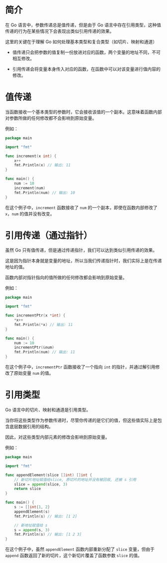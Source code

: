 # 简介

在 Go 语言中，参数传递总是值传递，但是由于 Go 语言中存在引用类型，这种值传递的行为在某些情况下会表现出类似引用传递的效果。

这里的关键在于理解 Go 如何处理基本类型和复合类型（如切片、映射和通道）

- 值传递只会把参数的值复制一份放进对应的函数，两个变量的地址不同，不可相互修改。

- 引用传递会将变量本身传入对应的函数，在函数中可以对该变量进行值内容的修改。

# 值传递

当函数接收一个基本类型的参数时，它会接收该值的一个副本。这意味着函数内部对参数所做的任何修改都不会影响到原始变量。

例如：

```go
package main

import "fmt"

func increment(x int) {
    x++
    fmt.Println(x) // 输出: 11
}

func main() {
    num := 10
    increment(num)
    fmt.Println(num) // 输出: 10
}
```

在这个例子中，`increment` 函数接收了 `num` 的一个副本，即使在函数内部修改了 `x`，`num` 的值并没有改变。

# 引用传递（通过指针）

虽然 Go 只有值传递，但是通过传递指针，我们可以达到类似引用传递的效果。

这是因为指针本身就是变量的地址，所以当我们传递指针时，我们实际上是在传递地址的值。

函数内部对指针指向的值所做的任何修改都会影响到原始变量。

例如：

```go
package main

import "fmt"

func incrementPtr(x *int) {
	*x++
	fmt.Println(*x) // 输出: 11
}

func main() {
	num := 10
	incrementPtr(&num)
	fmt.Println(num) // 输出: 11
}
```

在这个例子中，`incrementPtr` 函数接收了一个指向 `int` 的指针，并通过解引用修改了原始变量 `num` 的值。

# 引用类型

Go 语言中的切片、映射和通道是引用类型。

当你将这些类型作为参数传递时，尽管你传递的是它们的值，但这些值实际上是包含底层数据引用的结构。

因此，对这些类型内部元素的修改会影响到原始变量。

例如：

```go
package main

import "fmt"

func appendElement(slice []int) []int {
	// 新切片地址赋值给slice, 原切片的地址并没有被回收, 还被 s 引用
	slice = append(slice, 3)
	return slice
}

func main() {
	s := []int{1, 2}
	appendElement(s)
	fmt.Println(s) // 输出: [1 2]

	// 新地址赋值给 s
	s = append(s, 3)
	fmt.Println(s) // 输出: [1 2 3]
}
```

在这个例子中，虽然 `appendElement` 函数内部重新分配了 `slice` 变量，但由于 `append`
函数返回了新的切片，这个新切片覆盖了函数参数 `slice` 的值。



